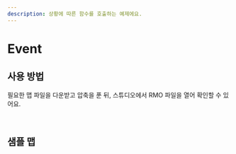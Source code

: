 ```yaml
---
description: 상황에 따른 함수를 호출하는 예제에요.
---
```


# Event

## 사용 방법‌ <a id="undefined"></a>

필요한 맵 파일을 다운받고 압축을 푼 뒤, 스튜디오에서 RMO 파일을 열어 확인할 수 있어요.

​‌

## 샘플 맵 <a id="undefined-1"></a>

